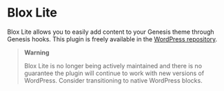 # Blox Lite

Blox Lite allows you to easily add content to your Genesis theme through Genesis hooks. This plugin is freely available in the [WordPress repository](https://wordpress.org/plugins/blox-lite).

> **Warning**
> 
> Blox Lite is no longer being actively maintained and there is no guarantee the plugin will continue to work with new versions of WordPress. Consider transitioning to native WordPress blocks.
